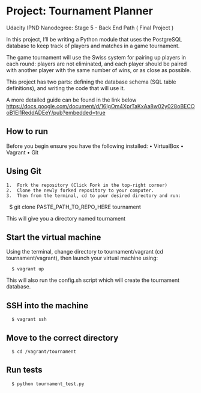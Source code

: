 
Project: Tournament Planner
===========================
Udacity IPND Nanodegree: Stage 5 - Back End Path ( Final Project )

In this project, I’ll be writing a Python module that uses the PostgreSQL
database to keep track of players and matches in a game tournament.

The game tournament will use the Swiss system for pairing up players in each
round: players are not eliminated, and each player should be paired with another
player with the same number of wins, or as close as possible.

This project has two parts: defining the database schema
(SQL table definitions), and writing the code that will use it.

A more detailed guide can be found in the link below
https://docs.google.com/document/d/16IgOm4XprTaKxAa8w02y028oBECOoB1EI1ReddADEeY/pub?embedded=true


How to run
----------
Before you begin ensure you have the following installed:
	•	VirtualBox
	•	Vagrant
	•	Git


Using Git
---------
	1.	Fork the repository (Click Fork in the top-right corner)
	2.	Clone the newly forked repository to your computer.
	3.	Then from the terminal, cd to your desired directory and run:

        $ git clone PASTE_PATH_TO_REPO_HERE tournament

This will give you a directory named tournament


Start the virtual machine
-------------------------
Using the terminal, change directory to tournament/vagrant
(cd tournament/vagrant), then launch your virtual machine using:

      $ vagrant up

This will also run the config.sh script which will create the tournament
database.


SSH into the machine
-------------------
      $ vagrant ssh


Move to the correct directory
-----------------------------
      $ cd /vagrant/tournament


Run tests
---------
      $ python tournament_test.py
